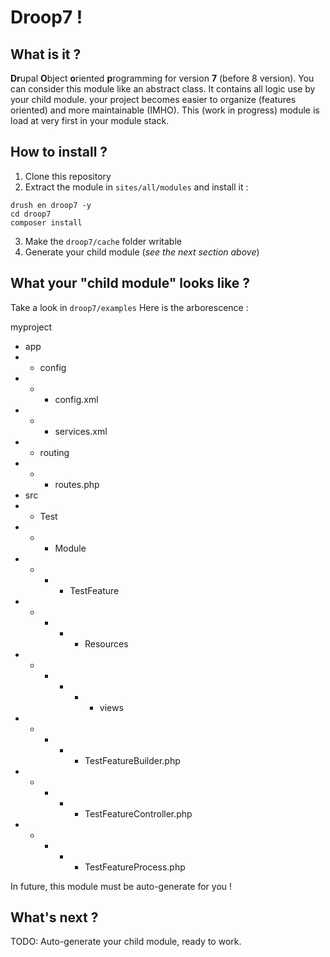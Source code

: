 Droop7 !
===================

What is it ?
-------------
<b>Dr</b>upal <b>O</b>bject <b>o</b>riented <b>p</b>rogramming for version <b>7</b> (before 8 version).
You can consider this module like an abstract class. It contains all logic use by your child module. your project becomes easier to organize (features oriented) and more maintainable (IMHO).
This (work in progress) module is load at very first in your module stack.

How to install ?
-------------
1. Clone this repository
2. Extract the module in ```sites/all/modules``` and install it :
```
drush en droop7 -y
cd droop7
composer install
```
3. Make the ```droop7/cache``` folder writable
4. Generate your child module (<i>see the next section above</i>)

What your "child module" looks like ?
-------------
Take a look in ```droop7/examples```
Here is the arborescence :

myproject
- app
- - config
- - - config.xml
- - - services.xml
- - routing
- - - routes.php
- src
- - Test
- - - Module
- - - - TestFeature
- - - - - Resources
- - - - - -  views
- - - - - TestFeatureBuilder.php
- - - - - TestFeatureController.php
- - - - - TestFeatureProcess.php

In future, this module must be auto-generate for you !

What's next ?
-------------
TODO: Auto-generate your child module, ready to work.
